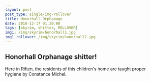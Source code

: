 ```yaml
---
layout: post
post_type: single-img-rollover
title: Honorhall Orphanage
date: 2018-12-17 01:30:00
tags: [skyrim, shitter, ROLLOVER]
img1: /img/skyrim/honorhall1.jpg
img1_rollover: /img/skyrim/honorhall2.jpg
---
```

## Honorhall Orphanage shitter!

Here in Riften, the residents of this children's home are taught proper hygiene by Constance Michel.
